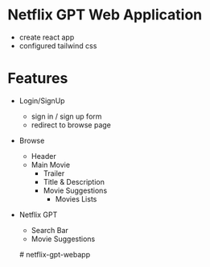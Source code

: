 # Netflix GPT Web Application

- create react app
- configured tailwind css


# Features

- Login/SignUp
    - sign in / sign up form
    - redirect to browse page

- Browse
    - Header
    - Main Movie
        - Trailer
        - Title & Description
        - Movie Suggestions
            - Movies Lists

- Netflix GPT
    - Search Bar
    - Movie Suggestions

    #   n e t f l i x - g p t - w e b a p p  
 